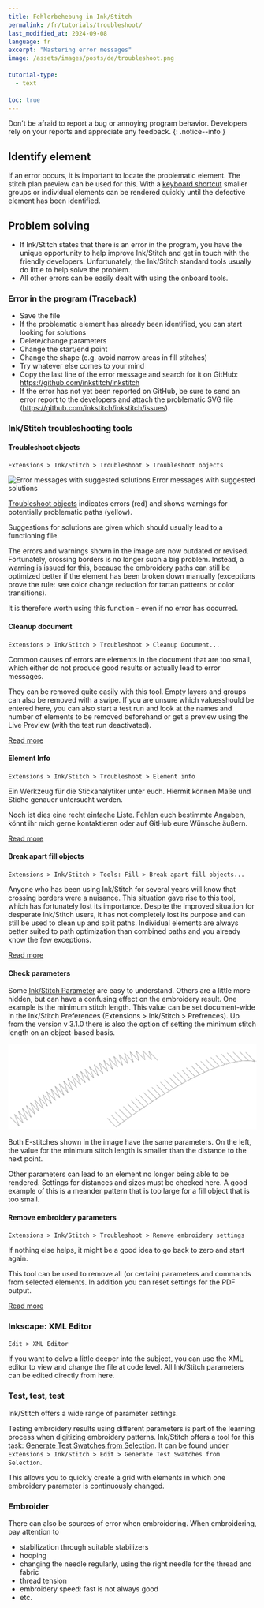 ```yaml
---
title: Fehlerbehebung in Ink/Stitch
permalink: /fr/tutorials/troubleshoot/
last_modified_at: 2024-09-08
language: fr
excerpt: "Mastering error messages"
image: /assets/images/posts/de/troubleshoot.png

tutorial-type:
  - text

toc: true
---
```


Don't be afraid to report a bug or annoying program behavior. Developers rely on your reports and appreciate any feedback.
{: .notice--info }

## Identify element

If an error occurs, it is important to locate the problematic element.
The stitch plan preview can be used for this. With a [keyboard shortcut](/docs/customize/#shortcut-keys) smaller groups
or individual elements can be rendered quickly until the defective element has been identified.

## Problem solving

* If Ink/Stitch states that there is an error in the program, you have the unique opportunity to help improve Ink/Stitch
  and get in touch with the friendly developers. Unfortunately, the Ink/Stitch standard tools usually do little to help
  solve the problem.
* All other errors can be easily dealt with using the onboard tools.

### Error in the program (Traceback)

* Save the file
* If the problematic element has already been identified, you can start looking for solutions
* Delete/change parameters
* Change the start/end point
* Change the shape (e.g. avoid narrow areas in fill stitches)
* Try whatever else comes to your mind
* Copy the last line of the error message and search for it on GitHub: <https://github.com/inkstitch/inkstitch>
* If the error has not yet been reported on GitHub, be sure to send an error report to the developers and attach the problematic SVG file (<https://github.com/inkstitch/inkstitch/issues>).

### Ink/Stitch troubleshooting tools

#### Troubleshoot objects

`Extensions > Ink/Stitch > Troubleshoot > Troubleshoot objects`

![Error messages with suggested solutions](/assets/images/docs/en/troubleshoot.jpg)
Error messages with suggested solutions

[Troubleshoot objects](/docs/troubleshoot/#troubleshoot-objects) indicates errors (red) and
shows warnings for potentially problematic paths (yellow).

Suggestions for solutions are given which should usually lead to a functioning file.

The errors and warnings shown in the image are now outdated or revised. Fortunately, crossing borders is no longer such a big problem.
Instead, a warning is issued for this, because the embroidery paths can still be optimized better if the element has been broken down manually
(exceptions prove the rule: see color change reduction for tartan patterns or color transitions).

It is therefore worth using this function - even if no error has occurred.

#### Cleanup document

`Extensions > Ink/Stitch > Troubleshoot > Cleanup Document...`

Common causes of errors are elements in the document that are too small, which either do not produce good results or actually lead to error messages.

They can be removed quite easily with this tool. Empty layers and groups can also be removed with a swipe.
If you are unsure which values ​​should be entered here, you can also start a test run and look at the names
and number of elements to be removed beforehand or get a preview using the Live Preview (with the test run deactivated).

[Read more](/docs/troubleshoot/#cleanup-document)

#### Element Info

`Extensions > Ink/Stitch > Troubleshoot > Element info`

Ein Werkzeug für die Stickanalytiker unter euch. Hiermit können Maße und Stiche genauer
untersucht werden.

Noch ist dies eine recht einfache Liste. Fehlen euch bestimmte Angaben, könnt ihr mich gerne
kontaktieren oder auf GitHub eure Wünsche äußern.

[Read more](/docs/troubleshoot/#element-info)

#### Break apart fill objects

`Extensions > Ink/Stitch > Tools: Fill > Break apart fill objects...`

Anyone who has been using Ink/Stitch for several years will know that crossing borders were a nuisance.
This situation gave rise to this tool, which has fortunately lost its importance.
Despite the improved situation for desperate Ink/Stitch users, it has not completely lost its purpose and can still be used to clean up and split paths.
Individual elements are always better suited to path optimization than combined paths and you already know the few exceptions.

[Read more](/docs/fill-tools/#break-apart-fill-objects)

#### Check parameters

Some [Ink/Stitch Parameter](/docs/params/) are easy to understand. Others are a little more hidden, but can have a confusing effect on the embroidery result.
One example is the minimum stitch length. This value can be set document-wide in the Ink/Stitch Preferences (Extensions > Ink/Stitch > Prefrences).
Up from the version v 3.1.0 there is also the option of setting the minimum stitch length on an object-based basis.

![E-Stitch with different values for the minimum stitch length](/assets/images/tutorials/troubleshoot/min_stitch_len_effect.png)

Both E-stitches shown in the image have the same parameters.
On the left, the value for the minimum stitch length is smaller than the distance to the next point.

Other parameters can lead to an element no longer being able to be rendered.
Settings for distances and sizes must be checked here.
A good example of this is a meander pattern that is too large for a fill object that is too small.

#### Remove embroidery parameters

`Extensions > Ink/Stitch > Troubleshoot > Remove embroidery settings`

If nothing else helps, it might be a good idea to go back to zero and start again.

This tool can be used to remove all (or certain) parameters and commands from selected elements. In addition you can reset settings for the PDF output.

[Read more](/docs/troubleshoot/#remove-embroidery-settings)

### Inkscape: XML Editor

`Edit > XML Editor`

If you want to delve a little deeper into the subject, you can use the XML editor to view and change
the file at code level. All Ink/Stitch parameters can be edited directly from here.

### Test, test, test

Ink/Stitch offers a wide range of parameter settings.

Testing embroidery results using different parameters is part of the learning process when digitizing embroidery patterns.
Ink/Stitch offers a tool for this task: [Generate Test Swatches from Selection](/docs/edit/#generate-test-swatches-from-selection).
It can be found under `Extensions > Ink/Stitch > Edit > Generate Test Swatches from Selection`.

This allows you to quickly create a grid with elements in which one embroidery parameter is continuously changed.

### Embroider

There can also be sources of error when embroidering. When embroidering, pay attention to

* stabilization through suitable stabilizers
* hooping
* changing the needle regularly, using the right needle for the thread and fabric
* thread tension
* embroidery speed: fast is not always good
* etc.
